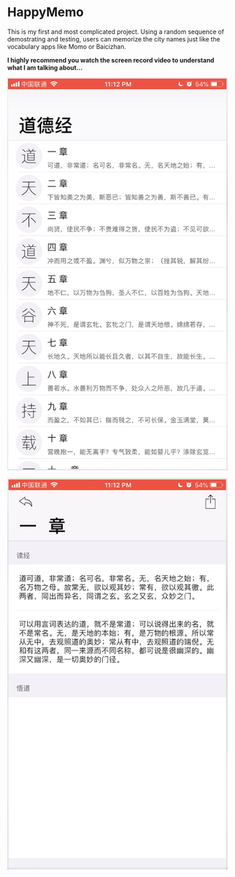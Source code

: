 # HappyMemo
This is my first and most complicated project. Using a random sequence of demostrating and testing, users can memorize the city names just like the vocabulary apps like Momo or Baicizhan.

**I highly recommend you watch the screen record video to understand what I am talking about...**

![Sreenshot](https://raw.githubusercontent.com/TankKevin/HappyMemo/master/屏幕快照%202019-03-03%20下午11.00.49.png)

![Sreenshot2](https://raw.githubusercontent.com/TankKevin/HappyMemo/master/%E5%B1%8F%E5%B9%95%E5%BF%AB%E7%85%A7%202019-03-03%20%E4%B8%8B%E5%8D%8811.01.10.png)
